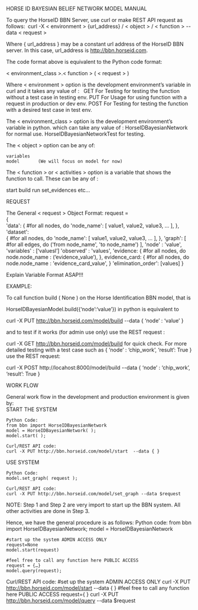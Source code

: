 HORSE ID BAYESIAN BELIEF NETWORK MODEL MANUAL


To query the HorseID BBN Server, use curl or make REST API request as follows:  curl -X  < environment > {url_address} / < object > / < function > --data  < request >

Where { url_address } may be a constant url address of the HorseID BBN server. In this case, url_address is http://bbn.horseid.com. 

The code format above is equivalent to the Python code format:

< environment_class >.< function > ( < request > )

Where  < environment > option is the development environment’s variable in curl and it takes any value of :
 	GET		For Testing	for testing the function without a test case in testing env.
	PUT		For Usage	for using function with a request in production or dev env.
	POST		For Testing 	for testing the function with a desired test case in test env.

The  < environment_class > option is the development environment’s variable in python. which can take any value of : 
	HorseIDBayesianNetwork		for normal use.
	HorseIDBayesianNetworkTest	for testing.

The  < object > option can be any of:
	
	variables	
	model 		(We will focus on model for now)

The < function > or < activities > option is a variable that shows the function to call. These can be any of :

start
build
run
set_evidences
etc...



REQUEST

The General < request > Object Format:
	request =	
	{	
		'data':	
		{
			#for all nodes, do
				'node_name': [ value1, value2, value3, ... ],
		}, 
		'dataset':	
		{
			#for all nodes, do
				'node_name': [ value1, value2, value3, ... ],
		}, 
		'graph': 
		[
			#for all edges, do
				('from node_name', 'to node_name')
		],
		'node'		:			'value',
		'variables'	:			[‘valuesl’]
		'observed'	:			'values',
		'evidence: 
		{
			#for all nodes, do
				node.node_name :	(‘evidence_value’),
		},
		evidence_card: 
		{
			#for all nodes, do
				node.node_name :	'evidence_card_value',
		}
		'elimination_order':	[values]
	}

Explain Variable Format ASAP!!!




EXAMPLE: 

To call function build ( None ) on the Horse Identification BBN model, that is 

HorseIDBayesianModel.build({‘node’:‘value’}) in python is equivalent to

curl -X PUT http://bbn.horseid.com/model/build --data  { ‘node’ : ‘value’ }

and to test if it works (for admin use only) use the REST request :

curl -X GET http://bbn.horseid.com/model/build for quick check. For more detailed testing with a test case such as { ‘node’ : ‘chip_work’, ‘result’: True } use the REST request:

curl -X POST http://locahost:8000/model/build --data  { ‘node’ : ‘chip_work’, ‘result’: True }





WORK FLOW

General work flow in the development and production environment is given by: 	
START THE SYSTEM
	
	Python Code:
	from bbn import HorseIDBayesianNetwork
	model = HorseIDBayesianNetwork( );
	model.start( );

	Curl/REST API code:
	curl -X PUT http://bbn.horseid.com/model/start  --data { } 


USE SYSTEM	
	
	Python Code:
	model.set_graph( request );
	
	Curl/REST API code:
	curl -X PUT http://bbn.horseid.com/model/set_graph --data $request

NOTE: Step 1 and Step 2 are very import to start up the BBN system. All other activities are done in Step 3.

Hence, we have the general procedure is as follows:
Python code:
	from bbn import HorseIDBayesianNetwork;
	model = HorseIDBayesianNetwork

	#start up the system ADMIN ACCESS ONLY
	request=None
	model.start(request)

	#feel free to call any function here PUBLIC ACCESS
	request = {…}
	model.query(request);
Curl/REST API code:
	#set up the system ADMIN ACCESS ONLY
	curl -X PUT http://bbn.horseid.com/model/start  --data { }
	#feel free to call any function here PUBLIC ACCESS
	request={ }	
	curl -X PUT http://bbn.horseid.com/model/query --data $request





	